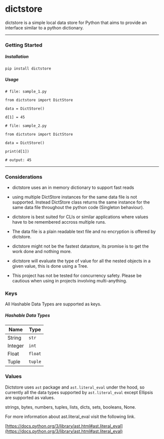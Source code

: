# dictstore

dictstore is a simple local data store for Python that aims to provide an interface similar to a python dictionary.

<hr/>

### Getting Started

##### Installation

```bash
pip install dictstore
```

##### Usage
```python3
# file: sample_1.py

from dictstore import DictStore

data = DictStore()

d[1] = 45
```

```python3
# file: sample_2.py

from dictstore import DictStore

data = DictStore()

print(d[1])

# output: 45
```

<hr/>

### Considerations

- dictstore uses an in memory dictionary to support fast reads

- using multiple DictStore instances for the same data file is not supported. Instead DictStore class returns the same instance for the same data file throughout the python code (Singleton behaviour).

- dictstore is best suited for CLIs or similar applications where values have to be remembered accross multiple runs. 

- The data file is a plain readable text file and no encryption is offered by dictstore.

- dictstore might not be the fastest datastore, its promise is to get the work done and nothing more.

- dictstore will evaluate the type of value for all the nested objects in a given value, this is done using a Tree.

- This project has not be tested for concurrency safety. Please be cautious when using in projects involving multi-anything.

### Keys

All Hashable Data Types are supported as keys.

##### Hashable Data Types

| Name        | Type        |
| ----------- | ----------- |
| String      | `str`       |
| Integer     | `int`       |
| Float       | `float`     |
| Tuple       | `tuple`     |

### Values

Dictstore uses `ast` package and `ast.literal_eval` under the hood, so currently all the data types supported by `ast.literal_eval` except Ellipsis are supported as values. 

strings, bytes, numbers, tuples, lists, dicts, sets, booleans, None.

For more information about ast.literal_eval visit the following link. 

[https://docs.python.org/3/library/ast.html#ast.literal_eval](https://docs.python.org/3/library/ast.html#ast.literal_eval)
